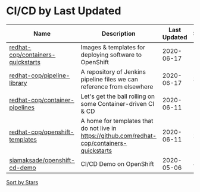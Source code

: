 # CI/CD by Last Updated

Name | Description | Last Updated | Stars 
--- | --- | --- | --- 
[redhat-cop/containers-quickstarts](https://github.com/redhat-cop/containers-quickstarts) | Images & templates for deploying software to OpenShift | 2020-06-17 | 175 
[redhat-cop/pipeline-library](https://github.com/redhat-cop/pipeline-library) | A repository of Jenkins pipeline files we can reference from elsewhere | 2020-06-17 | 39 
[redhat-cop/container-pipelines](https://github.com/redhat-cop/container-pipelines) | Let's get the ball rolling on some Container-driven CI & CD | 2020-06-11 | 107 
[redhat-cop/openshift-templates](https://github.com/redhat-cop/openshift-templates) | A home for templates that do not live in https://github.com/redhat-cop/containers-quickstarts | 2020-06-11 | 21 
[siamaksade/openshift-cd-demo](https://github.com/siamaksade/openshift-cd-demo) | CI/CD Demo on OpenShift | 2020-05-06 | 431 

[Sort by Stars](CI_CD.Stars.md)